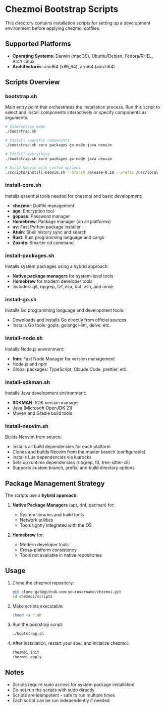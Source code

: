 # Chezmoi Bootstrap Scripts

This directory contains installation scripts for setting up a development environment before applying chezmoi dotfiles.

## Supported Platforms

- **Operating Systems**: Darwin (macOS), Ubuntu/Debian, Fedora/RHEL, Arch Linux
- **Architectures**: amd64 (x86_64), arm64 (aarch64)

## Scripts Overview

### bootstrap.sh
Main entry point that orchestrates the installation process. Run this script to select and install components interactively or specify components as arguments.

```bash
# Interactive mode
./bootstrap.sh

# Install specific components
./bootstrap.sh core packages go node java neovim

# Install everything
./bootstrap.sh core packages go node java neovim

# Build Neovim with custom options
./scripts/install-neovim.sh --branch release-0.10 --prefix /usr/local
```

### install-core.sh
Installs essential tools needed for chezmoi and basic development:
- **chezmoi**: Dotfile management
- **age**: Encryption tool
- **gopass**: Password manager
- **Homebrew**: Package manager (on all platforms)
- **uv**: Fast Python package installer
- **Atuin**: Shell history sync and search
- **Rust**: Rust programming language and cargo
- **Zoxide**: Smarter cd command

### install-packages.sh
Installs system packages using a hybrid approach:
- **Native package managers** for system-level tools
- **Homebrew** for modern developer tools
- Includes: git, ripgrep, fzf, eza, bat, zsh, and more

### install-go.sh
Installs Go programming language and development tools:
- Downloads and installs Go directly from official sources
- Installs Go tools: gopls, golangci-lint, delve, etc.

### install-node.sh
Installs Node.js environment:
- **fnm**: Fast Node Manager for version management
- Node.js and npm
- Global packages: TypeScript, Claude Code, prettier, etc.

### install-sdkman.sh
Installs Java development environment:
- **SDKMAN**: SDK version manager
- Java (Microsoft OpenJDK 21)
- Maven and Gradle build tools

### install-neovim.sh
Builds Neovim from source:
- Installs all build dependencies for each platform
- Clones and builds Neovim from the master branch (configurable)
- Installs Lua dependencies via luarocks
- Sets up runtime dependencies (ripgrep, fd, tree-sitter-cli)
- Supports custom branch, prefix, and build directory options

## Package Management Strategy

The scripts use a **hybrid approach**:

1. **Native Package Managers** (apt, dnf, pacman) for:
   - System libraries and build tools
   - Network utilities
   - Tools tightly integrated with the OS

2. **Homebrew** for:
   - Modern developer tools
   - Cross-platform consistency
   - Tools not available in native repositories

## Usage

1. Clone the chezmoi repository:
   ```bash
   git clone git@github.com:yourusername/chezmoi.git
   cd chezmoi/scripts
   ```

2. Make scripts executable:
   ```bash
   chmod +x *.sh
   ```

3. Run the bootstrap script:
   ```bash
   ./bootstrap.sh
   ```

4. After installation, restart your shell and initialize chezmoi:
   ```bash
   chezmoi init
   chezmoi apply
   ```

## Notes

- Scripts require sudo access for system package installation
- Do not run the scripts with sudo directly
- Scripts are idempotent - safe to run multiple times
- Each script can be run independently if needed